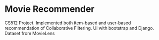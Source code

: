 # Movie Recommender
CS512 Project. Implemented both item-based and user-based recommendation of Collaborative Filtering. UI with bootstrap and Django.
Dataset from MovieLens
